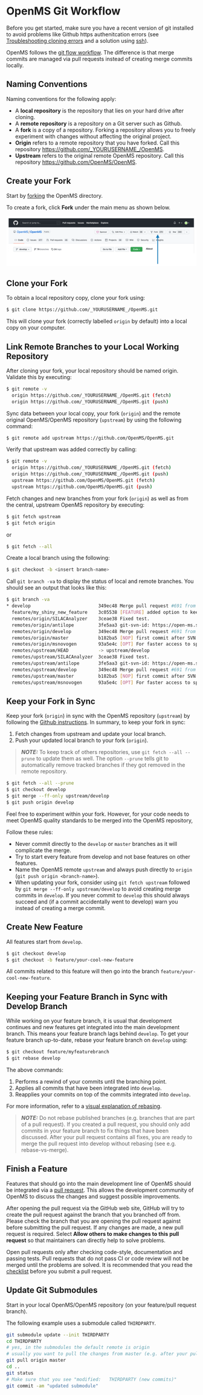OpenMS Git Workflow
===================

Before you get started, make sure you have a recent version of git installed to avoid problems like Github https authenitcation errors (see [Troubleshooting cloning errors](https://docs.github.com/en/repositories/creating-and-managing-repositories/troubleshooting-cloning-errors) and a solution using [ssh](https://docs.github.com/en/get-started/getting-started-with-git/about-remote-repositories)).

OpenMS follows the [git flow workflow](https://nvie.com/posts/a-successful-git-branching-model/). The difference is that merge commits are managed via pull requests instead of creating merge commits locally.

## Naming Conventions

Naming conventions for the following apply:

* A **local repository** is the repository that lies on your hard drive after cloning.
* A **remote repository** is a repository on a Git server such as Github.
* A **fork** is a copy of a repository. Forking a repository allows you to freely experiment with changes without affecting the original project.
* **Origin** refers to a remote repository that you have forked. Call this repository https://github.com/_YOURUSERNAME_/OpenMS.
* **Upstream** refers to the original remote OpenMS repository. Call this repository https://github.com/OpenMS/OpenMS.

## Create your Fork

Start by [forking](https://docs.github.com/en/get-started/quickstart/fork-a-repo) the OpenMS directory.

To create a fork, click **Fork** under the main menu as shown below.

![image info](../images/click-fork.png)

## Clone your Fork

To obtain a local repository copy, clone your fork using:

```bash
$ git clone https://github.com/_YOURUSERNAME_/OpenMS.git
```

This will clone your fork (correctly labelled `origin` by default) into a local copy on your computer.

## Link Remote Branches to your Local Working Repository

After cloning your fork, your local repository should be named origin. Validate this by executing:

```bash
$ git remote -v
  origin https://github.com/_YOURUSERNAME_/OpenMS.git (fetch)
  origin https://github.com/_YOURUSERNAME_/OpenMS.git (push)
```

Sync data between your local copy, your fork (`origin`) and the remote original OpenMS/OpenMS repository (`upstream`) by using the following command:
```bash
$ git remote add upstream https://github.com/OpenMS/OpenMS.git
```
Verify that upstream was added correctly by calling:

```bash
$ git remote -v
  origin https://github.com/_YOURUSERNAME_/OpenMS.git (fetch)
  origin https://github.com/_YOURUSERNAME_/OpenMS.git (push)
  upstream https://github.com/OpenMS/OpenMS.git (fetch)
  upstream https://github.com/OpenMS/OpenMS.git (push)

```

Fetch changes and new branches from your fork (`origin`) as well as from the central, upstream OpenMS repository by executing:

```bash
$ git fetch upstream
$ git fetch origin
```
or

```bash
$ git fetch --all
```

Create a local branch using the following:

```bash
$ git checkout -b <insert branch-name>
```
Call `git branch -va` to display the status of local and remote branches. You should see an output that looks like this:

```bash
$ git branch -va
* develop                         349ec48 Merge pull request #691 from cbielow/MGF_fix
  feature/my_shiny_new_feature    3c05538 [FEATURE] added option to keep, ensure or reassign UIDs during conversion
  remotes/origin/SILACAnalyzer    3ceae38 Fixed test.
  remotes/origin/antilope         3fe5aa3 git-svn-id: https://open-ms.svn.sourceforge.net/svnroot/open-ms/branches/antilope@12117 6adb6e08-d915-0410-941f-83917bcadc18
  remotes/origin/develop          349ec48 Merge pull request #691 from cbielow/MGF_fix
  remotes/origin/master           b182ba5 [NOP] first commit after SVN import to git
  remotes/origin/msnovogen        93a5e4c [OPT] For faster access to specific amino acids a ResidueServer was added.
  remotes/upstream/HEAD           -> upstream/develop
  remotes/upstream/SILACAnalyzer  3ceae38 Fixed test.
  remotes/upstream/antilope       3fe5aa3 git-svn-id: https://open-ms.svn.sourceforge.net/svnroot/open-ms/branches/antilope@12117 6adb6e08-d915-0410-941f-83917bcadc18
  remotes/upstream/develop        349ec48 Merge pull request #691 from cbielow/MGF_fix
  remotes/upstream/master         b182ba5 [NOP] first commit after SVN import to git
  remotes/upstream/msnovogen      93a5e4c [OPT] For faster access to specific amino acids a ResidueServer was added.
```

## Keep your Fork in Sync

Keep your fork (`origin`) in sync with the OpenMS repository (`upstream`) by following the [Github instructions](https://docs.github.com/en/pull-requests/collaborating-with-pull-requests/working-with-forks/syncing-a-fork).
In summary, to keep your fork in sync:
1. Fetch changes from upstream and update your local branch.
2. Push your updated local branch to your fork (`origin`).

> **_NOTE:_** To keep track of others repositories, use `git fetch --all --prune` to update them as well. The option `--prune` tells git to automatically remove tracked branches if they got removed in the remote repository.

```bash
$ git fetch --all --prune
$ git checkout develop
$ git merge --ff-only upstream/develop
$ git push origin develop
```
Feel free to experiment within your fork. However, for your code needs to meet OpenMS quality standards to be merged into the OpenMS repository,

Follow these rules:
* Never commit directly to the `develop` or `master` branches as it will complicate the merge.
* Try to start every feature from develop and not base features on other features.
* Name the OpenMS remote `upstream` and always push directly to `origin` (`git push origin <branch-name>`).
* When updating your fork, consider using `git fetch upstream` followed by `git merge --ff-only upstream/develop` to avoid creating merge commits in `develop`.
  If you never commit to `develop` this should always succeed and (if a commit accidentally went to develop) warn you instead of creating a merge commit.

## Create New Feature

All features start from `develop`.

```bash
$ git checkout develop
$ git checkout -b feature/your-cool-new-feature
```
All commits related to this feature will then go into the branch `feature/your-cool-new-feature`.

## Keeping your Feature Branch in Sync with Develop Branch

While working on your feature branch, it is usual that development continues and new features get integrated into the main development branch. This means your feature branch lags behind `develop`. To get your feature branch up-to-date, rebase your feature branch on `develop` using:

```bash
$ git checkout feature/myfeaturebranch
$ git rebase develop
```

The above commands:

1. Performs a rewind of your commits until the branching point.
2. Applies all commits that have been integrated into `develop`.
3. Reapplies your commits on top of the commits integrated into `develop`.

For more information, refer to a [visual explanation of rebasing](http://git-scm.com/book/en/v2/Git-Branching-Rebasing).

> **_NOTE:_** Do not rebase published branches (e.g. branches that are part of a pull request). If you created a pull request, you should only add commits in your feature branch to fix things that have been discussed. After your pull request contains all fixes, you are ready to merge the pull request into develop without rebasing (see e.g. rebase-vs-merge).

## Finish a Feature

Features that should go into the main development line of OpenMS should be integrated via a [pull request](https://docs.github.com/en/pull-requests/collaborating-with-pull-requests/proposing-changes-to-your-work-with-pull-requests/about-pull-requests). This allows the development community of OpenMS to discuss the changes and suggest possible improvements.

After opening the pull request via the GitHub web site, GitHub will try to create the pull request against the branch that you branched off from. Please check the branch that you are opening the pull request against before submitting the pull request. If any changes are made, a new pull request is required. Select **Allow others to make changes to this pull request** so that maintainers can directly help to solve problems.

Open pull requests only after checking code-style, documentation and passing tests. Pull requests that do not pass CI or code review will not be merged until the problems are solved. It is recommended that you read the [checklist](pull-request-checklist.md) before you submit a pull request.

## Update Git Submodules

Start in your local OpenMS/OpenMS repository (on your feature/pull request branch).

The following example uses a submodule called `THIRDPARTY`.

```bash
git submodule update --init THIRDPARTY
cd THIRDPARTY
# yes, in the submodules the default remote is origin
# usually you want to pull the changes from master (e.g. after your pull request to OpenMS/THIRDPARTY has been merged)
git pull origin master
cd ..
git status
# Make sure that you see "modified:   THIRDPARTY (new commits)"
git commit -am "updated submodule"
```
